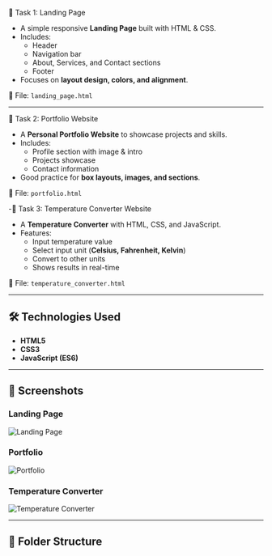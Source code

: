 🔹 Task 1: Landing Page
- A simple responsive **Landing Page** built with HTML & CSS.
- Includes:
  - Header
  - Navigation bar
  - About, Services, and Contact sections
  - Footer
- Focuses on **layout design, colors, and alignment**.

📂 File: `landing_page.html`

---

🔹 Task 2: Portfolio Website
- A **Personal Portfolio Website** to showcase projects and skills.
- Includes:
  - Profile section with image & intro
  - Projects showcase
  - Contact information
- Good practice for **box layouts, images, and sections**.

📂 File: `portfolio.html`

-🔹 Task 3: Temperature Converter Website
- A **Temperature Converter** with HTML, CSS, and JavaScript.
- Features:
  - Input temperature value
  - Select input unit (**Celsius, Fahrenheit, Kelvin**)
  - Convert to other units
  - Shows results in real-time

📂 File: `temperature_converter.html`

---

## 🛠️ Technologies Used
- **HTML5**
- **CSS3**
- **JavaScript (ES6)**

---

## 📸 Screenshots

### Landing Page
![Landing Page](screenshots/landing.png)

### Portfolio
![Portfolio](screenshots/portfolio.png)

### Temperature Converter
![Temperature Converter](screenshots/temp_converter.png)

---

## 📂 Folder Structure
